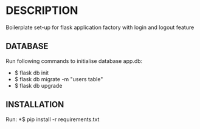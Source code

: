 # DESCRIPTION
Boilerplate set-up for flask application factory with login and logout feature

## DATABASE

Run following commands to initialise database app.db:
* $ flask db init
* $ flask db migrate -m "users table"
* $ flask db upgrade

## INSTALLATION

Run:
*$ pip install -r requirements.txt


